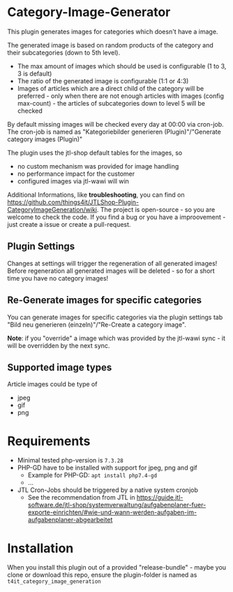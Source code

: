 # Category-Image-Generator

This plugin generates images for categories which doesn't have a image.

The generated image is based on random products of the category and their subcategories (down to 5th level).

* The max amount of images which should be used is configurable (1 to 3, 3 is default)
* The ratio of the generated image is configurable (1:1 or 4:3)
* Images of articles which are a direct child of the category will be preferred - only when there are not enough
  articles with images (config max-count) - the articles of subcategories down to level 5 will be checked

By default missing images will be checked every day at 00:00 via cron-job. The cron-job is named as "Kategoriebilder
generieren (Plugin)"/"Generate category images (Plugin)"

The plugin uses the jtl-shop default tables for the images, so

* no custom mechanism was provided for image handling
* no performance impact for the customer
* configured images via jtl-wawi will win

Additional Informations, like **troubleshooting**, you can find
on https://github.com/things4it/JTLShop-Plugin-CategoryImageGeneration/wiki. The project is open-source - so you are
welcome to check the code. If you find a bug or you have a improovement - just create a issue or create a pull-request.

## Plugin Settings

Changes at settings will trigger the regeneration of all generated images!
Before regeneration all generated images will be deleted - so for a short time you have no category images!

## Re-Generate images for specific categories

You can generate images for specific categories via the plugin settings tab "Bild neu generieren (einzeln)"/"Re-Create a
category image".

**Note**: if you "override" a image which was provided by the jtl-wawi sync - it will be overridden by the next sync.

## Supported image types

Article images could be type of

* jpeg
* gif
* png

# Requirements

* Minimal tested php-version is ``7.3.28``
* PHP-GD have to be installed with support for jpeg, png and gif
  * Example for PHP-GD: ``apt install php7.4-gd``
  * ...
* JTL Cron-Jobs should be triggered by a native system cronjob
  * See the recommendation from JTL
    in https://guide.jtl-software.de/jtl-shop/systemverwaltung/aufgabenplaner-fuer-exporte-einrichten/#wie-und-wann-werden-aufgaben-im-aufgabenplaner-abgearbeitet

# Installation

When you install this plugin out of a provided "release-bundle" - maybe you clone or download this repo, ensure the
plugin-folder is named as ``t4it_category_image_generation``
